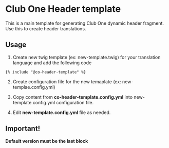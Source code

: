 # Club One Header template

This is a main template for generating Club One dynamic header fragment. 
Use this to create header translations.

## Usage

1) Create new twig template (ex: new-template.twig) for your translation language and add the following code
```
{% include "@co-header-template" %}
```

2) Create configuration file for the new temaplate (ex: new-templae.config.yml)

3) Copy content from **co-header-template.config.yml** into new-template.config.yml configuration file.

4) Edit **new-template.config.yml** file as needed. 

## Important!
**Default version must be the last block**

